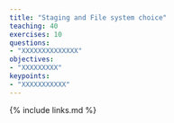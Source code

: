```yaml
---
title: "Staging and File system choice"
teaching: 40
exercises: 10
questions:
- "XXXXXXXXXXXXXX"
objectives:
- "XXXXXXXXX"
keypoints:
- "XXXXXXXXXXX"
---
```




{% include links.md %}

